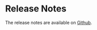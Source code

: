 # Release Notes

The release notes are available on [Github](https://github.com/mishael-o/Dapper.SimpleSqlBuilder/releases).
